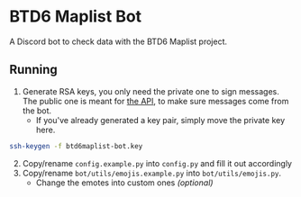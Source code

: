 # BTD6 Maplist Bot

A Discord bot to check data with the BTD6 Maplist project.

## Running

1. Generate RSA keys, you only need the private one to sign messages. The public one is meant for [the API](https://github.com/SartoRiccardo/btd6maplist-api), to make sure messages come from the bot.
   - If you've already generated a key pair, simply move the private key here.
```bash
ssh-keygen -f btd6maplist-bot.key
```
2. Copy/rename `config.example.py` into `config.py` and fill it out accordingly
3. Copy/rename `bot/utils/emojis.example.py` into `bot/utils/emojis.py`.
   - Change the emotes into custom ones *(optional)*

